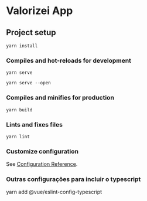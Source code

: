 # Valorizei App

## Project setup
```
yarn install
```

### Compiles and hot-reloads for development
```
yarn serve

yarn serve --open
```

### Compiles and minifies for production
```
yarn build
```

### Lints and fixes files
```
yarn lint
```

### Customize configuration
See [Configuration Reference](https://cli.vuejs.org/config/).


### Outras configurações para incluir o typescript

yarn add @vue/eslint-config-typescript
